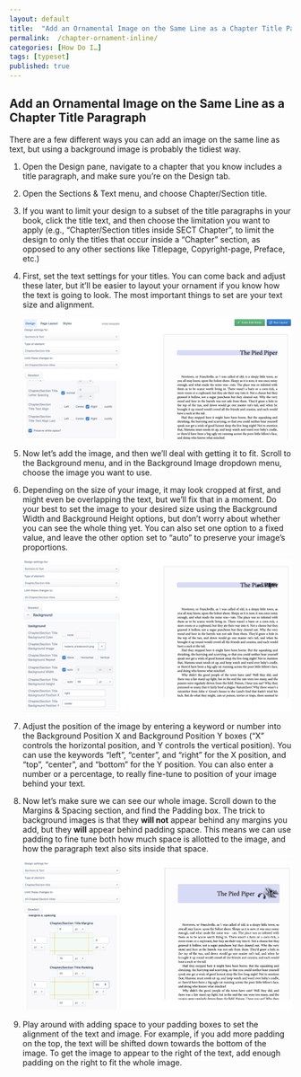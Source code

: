 ```yaml
---
layout: default
title:  "Add an Ornamental Image on the Same Line as a Chapter Title Paragraph"
permalink:  /chapter-ornament-inline/
categories: [How Do I…]
tags: [typeset]
published: true
---
```


<section data-type="chapter" class="hsecchapter" data-hederis-type="hsecchapter" id="chapter-ornament-inline" data-pi-attrs="id: chapter-ornament-inline; data-tags: typeset;" role="doc-chapter" data-tags="typeset" data-author-name=" " data-book-title=" " title="Add an Ornamental Image on the Same Line as a Chapter Title Paragraph"><h1 data-hederis-type="hblkchaptitle" class="hblkchaptitle" id="pmVF73QRj">Add an Ornamental Image on the Same Line as a Chapter Title Paragraph</h1><p class="hblkp" data-hederis-type="hblkp" id="p9LHDRxvd">There are a few different ways you can add an image on the same line as text, but using a background image is probably the tidiest way.</p><ol class="hwprnumlist" data-hederis-type="hwprnumlist" id="pIztz4He4"><li class="hblkoli" data-hederis-type="hblkoli" id="liuKHwETh7"><p class="hblkoli" data-hederis-type="hblklip" id="pvNwAtSjb">Open the Design pane, navigate to a chapter that you know includes a title paragraph, and make sure you&#8217;re on the Design tab.</p></li><li class="hblkoli" data-hederis-type="hblkoli" id="likhVQzCEk"><p class="hblkoli" data-hederis-type="hblklip" id="pt5elCvCg">Open the Sections &amp; Text menu, and choose Chapter/Section title.</p></li><li class="hblkoli" data-hederis-type="hblkoli" id="liqD86wlnz"><p class="hblkoli" data-hederis-type="hblklip" id="pUQPHylmT">If you want to limit your design to a subset of the title paragraphs in your book, click the title text, and then choose the limitation you want to apply (e.g., &#8220;Chapter/Section titles inside SECT Chapter&#8221;, to limit the design to only the titles that occur inside a &#8220;Chapter&#8221; section, as opposed to any other sections like Titlepage, Copyright-page, Preface, etc.)</p></li><li class="hblkoli" data-hederis-type="hblkoli" id="liQqpUxI0P"><p class="hblkoli" data-hederis-type="hblklip" id="peOALL45F">First, set the text settings for your titles. You can come back and adjust these later, but it&#8217;ll be easier to layout your ornament if you know how the text is going to look. The most important things to set are your text size and alignment.</p><img data-hederis-type="hblkimg" class="hblkimg" id="p0imBAAjj" src="/images/chapter_ornament_basics.png" data-img-src="chapter_ornament_basics.png"/></li><li class="hblkoli" data-hederis-type="hblkoli" id="liy7yfP8EU"><p class="hblkoli" data-hederis-type="hblklip" id="pTGuNOtXg">Now let&#8217;s add the image, and then we&#8217;ll deal with getting it to fit. Scroll to the Background menu, and in the Background Image dropdown menu, choose the image you want to use.</p></li><li class="hblkoli" data-hederis-type="hblkoli" id="liJHYeUT4a"><p class="hblkoli" data-hederis-type="hblklip" id="p8DM2yBKs">Depending on the size of your image, it may look cropped at first, and might even be overlapping the text, but we&#8217;ll fix that in a moment. Do your best to set the image to your desired size using the Background Width and Background Height options, but don&#8217;t worry about whether you can see the whole thing yet. You can also set one option to a fixed value, and leave the other option set to &#8220;auto&#8221; to preserve your image&#8217;s proportions.</p><img data-hederis-type="hblkimg" class="hblkimg" id="pGLhAsy7o" src="/images/chapter_ornament_0.png" data-img-src="chapter_ornament_0.png"/></li><li class="hblkoli" data-hederis-type="hblkoli" id="liV0UeYFlz"><p class="hblkoli" data-hederis-type="hblklip" id="pKNqg8liK">Adjust the position of the image by entering a keyword or number into the Background Position X and Background Position Y boxes (&#8220;X&#8221; controls the horizontal position, and Y controls the vertical position). You can use the keywords &#8220;left&#8221;, &#8220;center&#8221;, and &#8220;right&#8221; for the X position, and &#8220;top&#8221;, &#8220;center&#8221;, and &#8220;bottom&#8221; for the Y position. You can also enter a number or a percentage, to really fine-tune to position of your image behind your text.</p></li><li class="hblkoli" data-hederis-type="hblkoli" id="liFidRBNh7"><p class="hblkoli" data-hederis-type="hblklip" id="p8F8Fajli">Now let&#8217;s make sure we can see our whole image. Scroll down to the Margins &amp; Spacing section, and find the Padding box. The trick to background images is that they <strong class="hspanstrong" data-hederis-type="hspanstrong" id="pCjgNKLEP">will not</strong> appear behind any margins you add, but they <strong class="hspanstrong" data-hederis-type="hspanstrong" id="pVxK75ICy">will</strong> appear behind padding space. This means we can use padding to fine tune both how much space is allotted to the image, and how the paragraph text also sits inside that space.</p><img data-hederis-type="hblkimg" class="hblkimg" id="pCS4qkmhX" src="/images/chapter_ornament_done.png" data-img-src="chapter_ornament_done.png"/></li><li class="hblkoli" data-hederis-type="hblkoli" id="liMltahZD7"><p class="hblkoli" data-hederis-type="hblklip" id="pmwlpqv33">Play around with adding space to your padding boxes to set the alignment of the text and image. For example, if you add more padding on the top, the text will be shifted down towards the bottom of the image. To get the image to appear to the right of the text, add enough padding on the right to fit the whole image.</p></li></ol></section>
